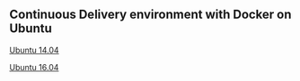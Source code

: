 ## Continuous Delivery environment with Docker on Ubuntu

[Ubuntu 14.04](ubuntu14.04/README.md)

[Ubuntu 16.04](ubuntu16.04/README.md)
